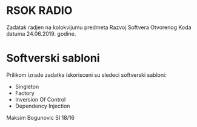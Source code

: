 # RSOK RADIO
Zadatak radjen na kolokvijumu predmeta Razvoj Softvera Otvorenog Koda datuma 24.06.2019. godine.

# Softverski sabloni
Prilikom izrade zadatka iskorisceni su sledeci softverski sabloni:
* Singleton
* Factory
* Inversion Of Control
* Dependency Injection

Maksim Bogunovic SI 18/16

